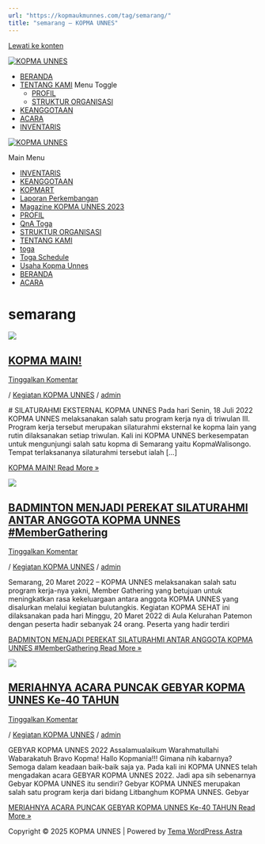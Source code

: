 ```yaml
---
url: "https://kopmaukmunnes.com/tag/semarang/"
title: "semarang – KOPMA UNNES"
---
```


[Lewati ke konten](https://kopmaukmunnes.com/tag/semarang/#content "Lewati ke konten")

[![KOPMA UNNES](https://kopmaukmunnes.com/wp-content/uploads/2021/07/cropped-kopma-unnes.png)](https://kopmaukmunnes.com/)

- [BERANDA](https://kopmaukmunnes.com/)
- [TENTANG KAMI](https://kopmaukmunnes.com/tentang-kami/) Menu Toggle
  - [PROFIL](https://kopmaukmunnes.com/profil/)
  - [STRUKTUR ORGANISASI](https://kopmaukmunnes.com/struktur-organisasi/)
- [KEANGGOTAAN](https://kopmaukmunnes.com/keanggotaan/)
- [ACARA](https://kopmaukmunnes.com/blog/)
- [INVENTARIS](https://kopmaukmunnes.com/inventaris/)

[![KOPMA UNNES](https://kopmaukmunnes.com/wp-content/uploads/2021/07/cropped-kopma-unnes.png)](https://kopmaukmunnes.com/)

Main Menu

- [INVENTARIS](https://kopmaukmunnes.com/inventaris/)
- [KEANGGOTAAN](https://kopmaukmunnes.com/keanggotaan/)
- [KOPMART](https://kopmaukmunnes.com/elementor-1642/)
- [Laporan Perkembangan](https://kopmaukmunnes.com/laporan-perkembangan/)
- [Magazine KOPMA UNNES 2023](https://kopmaukmunnes.com/magazine-kopma-unnes-2023/)
- [PROFIL](https://kopmaukmunnes.com/profil/)
- [QnA Toga](https://kopmaukmunnes.com/jadwal-toga/)
- [STRUKTUR ORGANISASI](https://kopmaukmunnes.com/struktur-organisasi/)
- [TENTANG KAMI](https://kopmaukmunnes.com/tentang-kami/)
- [toga](https://kopmaukmunnes.com/elementor-1661/)
- [Toga Schedule](https://kopmaukmunnes.com/toga-schedule/)
- [Usaha Kopma Unnes](https://kopmaukmunnes.com/usaha-kopma-unnes/)
- [BERANDA](https://kopmaukmunnes.com/)
- [ACARA](https://kopmaukmunnes.com/blog/)

# semarang

[![](https://kopmaukmunnes.com/wp-content/uploads/2022/08/a-1024x461.jpg)](https://kopmaukmunnes.com/kopma-main/)

## [KOPMA MAIN!](https://kopmaukmunnes.com/kopma-main/)

[Tinggalkan Komentar](https://kopmaukmunnes.com/kopma-main/#respond)

/ [Kegiatan KOPMA UNNES](https://kopmaukmunnes.com/category/kegiatan-kopma-unnes/) / [admin](https://kopmaukmunnes.com/author/admin_kopma/ "Lihat seluruh tulisan oleh admin")

\# SILATURAHMI EKSTERNAL KOPMA UNNES Pada hari Senin, 18 Juli 2022 KOPMA UNNES melaksanakan salah satu program kerja nya di triwulan III. Program kerja tersebut merupakan silaturahmi eksternal ke kopma lain yang rutin dilaksanakan setiap triwulan. Kali ini KOPMA UNNES berkesempatan untuk mengunjungi salah satu kopma di Semarang yaitu KopmaWalisongo. Tempat terlaksananya silaturahmi tersebut ialah \[…\]

[KOPMA MAIN! Read More »](https://kopmaukmunnes.com/kopma-main/)

[![](https://kopmaukmunnes.com/wp-content/uploads/2022/06/5-min-1-1024x577.jpg)](https://kopmaukmunnes.com/badminton-menjadi-perekat-silaturahmi-antar-anggota-kopma-unnes-membergathering/)

## [BADMINTON MENJADI PEREKAT SILATURAHMI ANTAR ANGGOTA KOPMA UNNES \#MemberGathering](https://kopmaukmunnes.com/badminton-menjadi-perekat-silaturahmi-antar-anggota-kopma-unnes-membergathering/)

[Tinggalkan Komentar](https://kopmaukmunnes.com/badminton-menjadi-perekat-silaturahmi-antar-anggota-kopma-unnes-membergathering/#respond)

/ [Kegiatan KOPMA UNNES](https://kopmaukmunnes.com/category/kegiatan-kopma-unnes/) / [admin](https://kopmaukmunnes.com/author/admin_kopma/ "Lihat seluruh tulisan oleh admin")

Semarang, 20 Maret 2022 – KOPMA UNNES melaksanakan salah satu program kerja-nya yakni, Member Gathering yang betujuan untuk meningkatkan rasa kekeluargaan antara anggota KOPMA UNNES yang disalurkan melalui kegiatan bulutangkis. Kegiatan KOPMA SEHAT ini dilaksanakan pada hari Minggu, 20 Maret 2022 di Aula Kelurahan Patemon dengan peserta hadir sebanyak 24 orang. Peserta yang hadir terdiri

[BADMINTON MENJADI PEREKAT SILATURAHMI ANTAR ANGGOTA KOPMA UNNES #MemberGathering Read More »](https://kopmaukmunnes.com/badminton-menjadi-perekat-silaturahmi-antar-anggota-kopma-unnes-membergathering/)

[![](https://kopmaukmunnes.com/wp-content/uploads/2022/06/11-1024x577.jpg)](https://kopmaukmunnes.com/meriahnya-acara-puncak-gebyar-kopma-unnes-ke-40-tahun/)

## [MERIAHNYA ACARA PUNCAK GEBYAR KOPMA UNNES Ke-40 TAHUN](https://kopmaukmunnes.com/meriahnya-acara-puncak-gebyar-kopma-unnes-ke-40-tahun/)

[Tinggalkan Komentar](https://kopmaukmunnes.com/meriahnya-acara-puncak-gebyar-kopma-unnes-ke-40-tahun/#respond)

/ [Kegiatan KOPMA UNNES](https://kopmaukmunnes.com/category/kegiatan-kopma-unnes/) / [admin](https://kopmaukmunnes.com/author/admin_kopma/ "Lihat seluruh tulisan oleh admin")

GEBYAR KOPMA UNNES 2022 Assalamualaikum Warahmatullahi Wabarakatuh Bravo Kopma! Hallo Kopmania!!! Gimana nih kabarnya? Semoga dalam keadaan baik-baik saja ya. Pada kali ini KOPMA UNNES telah mengadakan acara GEBYAR KOPMA UNNES 2022. Jadi apa sih sebenarnya Gebyar KOPMA UNNES itu sendiri? Gebyar KOPMA UNNES merupakan salah satu program kerja dari bidang Litbanghum KOPMA UNNES. Gebyar

[MERIAHNYA ACARA PUNCAK GEBYAR KOPMA UNNES Ke-40 TAHUN Read More »](https://kopmaukmunnes.com/meriahnya-acara-puncak-gebyar-kopma-unnes-ke-40-tahun/)

Copyright © 2025 KOPMA UNNES \| Powered by [Tema WordPress Astra](https://wpastra.com/)